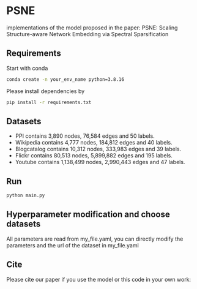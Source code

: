 # PSNE
implementations of the model proposed in the paper:
PSNE: Scaling Structure-aware Network Embedding
via Spectral Sparsification
## Requirements
Start with conda 
```bash
conda create -n your_env_name python=3.8.16
```
Please install dependencies by
```bash
pip install -r requirements.txt
```

## Datasets
- PPI contains 3,890 nodes, 76,584 edges and 50 labels.
- Wikipedia contains 4,777 nodes, 184,812 edges and 40 labels.
- Blogcatalog contains 10,312 nodes, 333,983 edges and 39 labels.
- Flickr contains  80,513 nodes, 5,899,882 edges and 195 labels. 
- Youtube contains 1,138,499 nodes, 2,990,443 edges and 47 labels.
## Run
```bash
python main.py
```
## Hyperparameter modification and choose datasets
All parameters are read from my_file.yaml, you can directly modify the parameters and the url of the dataset in my_file.yaml
## Cite
Please cite our paper if you use the model or this code in your own work:
